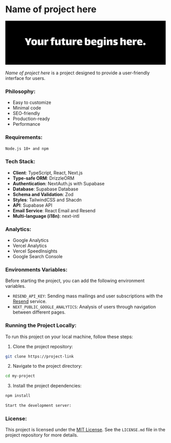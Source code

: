 # Name of project here

![image banner](public/banner/image-banner.png)

_Name of project here_ is a project designed to provide a user-friendly interface for users.

### Philosophy:

- Easy to customize
- Minimal code
- SEO-friendly
- Production-ready
- Performance

### Requirements:

`Node.js 18+ and npm`

### Tech Stack:

- **Client**: TypeScript, React, Next.js
- **Type-safe ORM**: DrizzleORM
- **Authentication**: NextAuth.js with Supabase
- **Database**: Supabase Database
- **Schema and Validation**: Zod
- **Styles**: TailwindCSS and Shacdn
- **API**: Supabase API
- **Email Service**: React Email and Resend
- **Multi-language (i18n)**: next-intl

### Analytics:

- Google Analytics
- Vercel Analytics
- Vercel SpeedInsights
- Google Search Console

### Environments Variables:

Before starting the project, you can add the following environment variables.

- `RESEND_API_KEY`: Sending mass mailings and user subscriptions with the [Resend](https://resend.com/) service.
- `NEXT_PUBLIC_GOOGLE_ANALYTICS`: Analysis of users through navigation between different pages.

### Running the Project Locally:

To run this project on your local machine, follow these steps:

1. Clone the project repository:

```bash
git clone https://project-link
```

2. Navigate to the project directory:

```bash
cd my-project
```

3. Install the project dependencies:

```bash
npm install
```

```bash
Start the development server:
```

### License:

This project is licensed under the [MIT License](LICENSE.md). See the `LICENSE.md` file in the project repository for more details.
